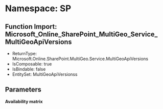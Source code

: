 # Namespace: SP

## Function Import: Microsoft_Online_SharePoint_MultiGeo_Service_MultiGeoApiVersions

- ReturnType: Microsoft.Online.SharePoint.MultiGeo.Service.MultiGeoApiVersions
- IsComposable: true
- IsBindable: false
- EntitySet: MultiGeoApiVersionss

## Parameters

**Availability matrix**

